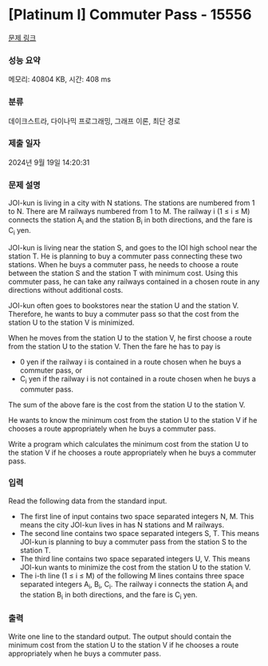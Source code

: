 # [Platinum I] Commuter Pass - 15556 

[문제 링크](https://www.acmicpc.net/problem/15556) 

### 성능 요약

메모리: 40804 KB, 시간: 408 ms

### 분류

데이크스트라, 다이나믹 프로그래밍, 그래프 이론, 최단 경로

### 제출 일자

2024년 9월 19일 14:20:31

### 문제 설명

<p>JOI-kun is living in a city with N stations. The stations are numbered from 1 to N. There are M railways numbered from 1 to M. The railway i (1 ≤ i ≤ M) connects the station A<sub>i</sub> and the station B<sub>i</sub> in both directions, and the fare is C<sub>i</sub> yen.</p>

<p>JOI-kun is living near the station S, and goes to the IOI high school near the station T. He is planning to buy a commuter pass connecting these two stations. When he buys a commuter pass, he needs to choose a route between the station S and the station T with minimum cost. Using this commuter pass, he can take any railways contained in a chosen route in any directions without additional costs.</p>

<p>JOI-kun often goes to bookstores near the station U and the station V. Therefore, he wants to buy a commuter pass so that the cost from the station U to the station V is minimized.</p>

<p>When he moves from the station U to the station V, he first choose a route from the station U to the station V. Then the fare he has to pay is</p>

<ul>
	<li>0 yen if the railway i is contained in a route chosen when he buys a commuter pass, or</li>
	<li>C<sub>i</sub> yen if the railway i is not contained in a route chosen when he buys a commuter pass.</li>
</ul>

<p>The sum of the above fare is the cost from the station U to the station V.</p>

<p>He wants to know the minimum cost from the station U to the station V if he chooses a route appropriately when he buys a commuter pass.</p>

<p>Write a program which calculates the minimum cost from the station U to the station V if he chooses a route appropriately when he buys a commuter pass.</p>

### 입력 

 <p>Read the following data from the standard input.</p>

<ul>
	<li>The first line of input contains two space separated integers N, M. This means the city JOI-kun lives in has N stations and M railways.</li>
	<li>The second line contains two space separated integers S, T. This means JOI-kun is planning to buy a commuter pass from the station S to the station T.</li>
	<li>The third line contains two space separated integers U, V. This means JOI-kun wants to minimize the cost from the station U to the station V.</li>
	<li>The i-th line (1 ≤ i ≤ M) of the following M lines contains three space separated integers A<sub>i</sub>, B<sub>i</sub>, C<sub>i</sub>. The railway i connects the station A<sub>i</sub> and the station B<sub>i</sub> in both directions, and the fare is C<sub>i</sub> yen.</li>
</ul>

### 출력 

 <p>Write one line to the standard output. The output should contain the minimum cost from the station U to the station V if he chooses a route appropriately when he buys a commuter pass.</p>

